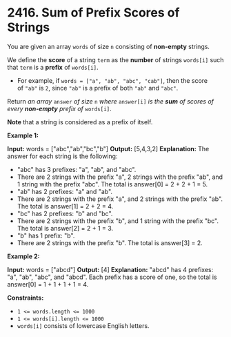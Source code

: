 # 2416. Sum of Prefix Scores of Strings 

You are given an array `words` of size `n` consisting of **non-empty** strings.

We define the **score** of a string `term` as the **number** of strings `words[i]` such that `term` is a **prefix** of `words[i]`.

- For example, if `words = ["a", "ab", "abc", "cab"]`, then the score of `"ab"` is `2`, since `"ab"` is a prefix of both `"ab"` and `"abc"`.

Return _an array_ `answer` _of size_ `n` _where_ `answer[i]` _is the **sum** of scores of every **non-empty** prefix of_ `words[i]`.

**Note** that a string is considered as a prefix of itself.

**Example 1:**

**Input:** words = ["abc","ab","bc","b"]
**Output:** [5,4,3,2]
**Explanation:** The answer for each string is the following:
- "abc" has 3 prefixes: "a", "ab", and "abc".
- There are 2 strings with the prefix "a", 2 strings with the prefix "ab", and 1 string with the prefix "abc".
The total is answer[0] = 2 + 2 + 1 = 5.
- "ab" has 2 prefixes: "a" and "ab".
- There are 2 strings with the prefix "a", and 2 strings with the prefix "ab".
The total is answer[1] = 2 + 2 = 4.
- "bc" has 2 prefixes: "b" and "bc".
- There are 2 strings with the prefix "b", and 1 string with the prefix "bc".
The total is answer[2] = 2 + 1 = 3.
- "b" has 1 prefix: "b".
- There are 2 strings with the prefix "b".
The total is answer[3] = 2.

**Example 2:**

**Input:** words = ["abcd"]
**Output:** [4]
**Explanation:**
"abcd" has 4 prefixes: "a", "ab", "abc", and "abcd".
Each prefix has a score of one, so the total is answer[0] = 1 + 1 + 1 + 1 = 4.

**Constraints:**

- `1 <= words.length <= 1000`
- `1 <= words[i].length <= 1000`
- `words[i]` consists of lowercase English letters.